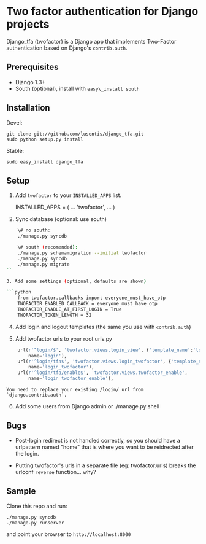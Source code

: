 # Two factor authentication for Django projects #

Django\_tfa (twofactor) is a Django app that implements Two-Factor authentication based on Django's `contrib.auth`.

## Prerequisites ##
- Django 1.3+
- South (optional), install with `easy\_install south`

## Installation ##

Devel:

    git clone git://github.com/lusentis/django_tfa.git
    sudo python setup.py install

Stable:

    sudo easy_install django_tfa

## Setup ##

1. Add `twofactor` to your `INSTALLED_APPS` list.

    INSTALLED_APPS = (
        ...
        'twofactor',
        ...
    )

2. Sync database (optional: use south)

```bash
    \# no south:
    ./manage.py syncdb

    \# south (recomended):
    ./manage.py schemamigration --initial twofactor
    ./manage.py syncdb
    ./manage.py migrate
``

3. Add some settings (optional, defaults are shown)

```python
    from twofactor.callbacks import everyone_must_have_otp
    TWOFACTOR_ENABLED_CALLBACK = everyone_must_have_otp
    TWOFACTOR_ENABLE_AT_FIRST_LOGIN = True
    TWOFACTOR_TOKEN_LENGTH = 32
```

4. Add login and logout templates (the same you use with `contrib.auth`)

5. Add twofactor urls to your root urls.py

```python
    url(r'^login/$', 'twofactor.views.login_view', {'template_name':'login.html'}, 
        name='login'),
    url(r'^login/tfa$', 'twofactor.views.login_twofactor', {'template_name':'login_twofactor.html'}, 
        name='login_twofactor'),
    url(r'^login/tfa/enable$', 'twofactor.views.twofactor_enable', 
        name='login_twofactor_enable'),
```

    You need to replace your existing /login/ url from `django.contrib.auth`.

6. Add some users from Django admin or ./manage.py shell


## Bugs #

- Post-login redirect is not handled correctly, so you should have a urlpattern named "home" that is where you want to be reidrected after the login.

- Putting twofactor's urls in a separate file (eg: twofactor.urls) breaks the urlconf `reverse` function... why?

## Sample ##
Clone this repo and run:

    ./manage.py syncdb
    ./manage.py runserver

and point your browser to `http://localhost:8000` 

